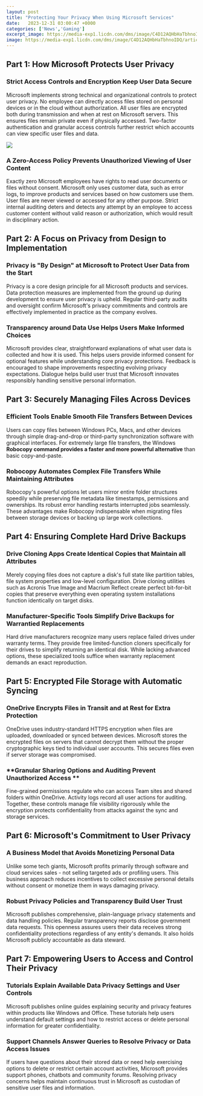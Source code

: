 ```yaml
---
layout: post
title: "Protecting Your Privacy When Using Microsoft Services"
date:   2023-12-31 03:00:47 +0000
categories: ['News','Gaming']
excerpt_image: https://media-exp1.licdn.com/dms/image/C4D12AQHbHaTbhnoIDQ/article-cover_image-shrink_720_1280/0/1610057789091?e=2147483647&amp;v=beta&amp;t=lSdaDphz6mA8pyN1aOgdCJELUpawSMMNYrjdNlREgTc
image: https://media-exp1.licdn.com/dms/image/C4D12AQHbHaTbhnoIDQ/article-cover_image-shrink_720_1280/0/1610057789091?e=2147483647&amp;v=beta&amp;t=lSdaDphz6mA8pyN1aOgdCJELUpawSMMNYrjdNlREgTc
---
```


## Part 1: How Microsoft Protects User Privacy
### **Strict Access Controls and Encryption Keep User Data Secure**
Microsoft implements strong technical and organizational controls to protect user privacy. No employee can directly access files stored on personal devices or in the cloud without authorization. All user files are encrypted both during transmission and when at rest on Microsoft servers. This ensures files remain private even if physically accessed. Two-factor authentication and granular access controls further restrict which accounts can view specific user files and data. 

![](https://media-exp1.licdn.com/dms/image/C4D12AQHbHaTbhnoIDQ/article-cover_image-shrink_720_1280/0/1610057789091?e=2147483647&amp;v=beta&amp;t=lSdaDphz6mA8pyN1aOgdCJELUpawSMMNYrjdNlREgTc)
### **A Zero-Access Policy Prevents Unauthorized Viewing of User Content** 
Exactly zero Microsoft employees have rights to read user documents or files without consent. Microsoft only uses customer data, such as error logs, to improve products and services based on how customers use them. User files are never viewed or accessed for any other purpose. Strict internal auditing deters and detects any attempt by an employee to access customer content without valid reason or authorization, which would result in disciplinary action.
## Part 2: A Focus on Privacy from Design to Implementation
### **Privacy is "By Design" at Microsoft to Protect User Data from the Start**
Privacy is a core design principle for all Microsoft products and services. Data protection measures are implemented from the ground up during development to ensure user privacy is upheld. Regular third-party audits and oversight confirm Microsoft's privacy commitments and controls are effectively implemented in practice as the company evolves.  
### **Transparency around Data Use Helps Users Make Informed Choices**  
Microsoft provides clear, straightforward explanations of what user data is collected and how it is used. This helps users provide informed consent for optional features while understanding core privacy protections. Feedback is encouraged to shape improvements respecting evolving privacy expectations. Dialogue helps build user trust that Microsoft innovates responsibly handling sensitive personal information.
## Part 3: Securely Managing Files Across Devices  
### **Efficient Tools Enable Smooth File Transfers Between Devices**
Users can copy files between Windows PCs, Macs, and other devices through simple drag-and-drop or third-party synchronization software with graphical interfaces. For extremely large file transfers, the Windows **Robocopy command provides a faster and more powerful alternative** than basic copy-and-paste. 
### **Robocopy Automates Complex File Transfers While Maintaining Attributes**  
Robocopy's powerful options let users mirror entire folder structures speedily while preserving file metadata like timestamps, permissions and ownerships. Its robust error handling restarts interrupted jobs seamlessly. These advantages make Robocopy indispensable when migrating files between storage devices or backing up large work collections.
## Part 4: Ensuring Complete Hard Drive Backups  
### **Drive Cloning Apps Create Identical Copies that Maintain all Attributes**
Merely copying files does not capture a disk's full state like partition tables, file system properties and low-level configuration. Drive cloning utilities such as Acronis True Image and Macrium Reflect create perfect bit-for-bit copies that preserve everything even operating system installations function identically on target disks. 
### **Manufacturer-Specific Tools Simplify Drive Backups for Warrantied Replacements**  
Hard drive manufacturers recognize many users replace failed drives under warranty terms. They provide free limited-function cloners specifically for their drives to simplify returning an identical disk. While lacking advanced options, these specialized tools suffice when warranty replacement demands an exact reproduction.
## Part 5: Encrypted File Storage with Automatic Syncing 
### **OneDrive Encrypts Files in Transit and at Rest for Extra Protection**
OneDrive uses industry-standard HTTPS encryption when files are uploaded, downloaded or synced between devices. Microsoft stores the encrypted files on servers that cannot decrypt them without the proper cryptographic keys tied to individual user accounts. This secures files even if server storage was compromised.
### **Granular Sharing Options and Auditing Prevent Unauthorized Access **  
Fine-grained permissions regulate who can access Team sites and shared folders within OneDrive. Activity logs record all user actions for auditing. Together, these controls manage file visibility rigorously while the encryption protects confidentiality from attacks against the sync and storage services.
## Part 6: Microsoft's Commitment to User Privacy
### **A Business Model that Avoids Monetizing Personal Data**  
Unlike some tech giants, Microsoft profits primarily through software and cloud services sales - not selling targeted ads or profiling users. This business approach reduces incentives to collect excessive personal details without consent or monetize them in ways damaging privacy.
### **Robust Privacy Policies and Transparency Build User Trust**   
Microsoft publishes comprehensive, plain-language privacy statements and data handling policies. Regular transparency reports disclose government data requests. This openness assures users their data receives strong confidentiality protections regardless of any entity's demands. It also holds Microsoft publicly accountable as data steward.
## Part 7: Empowering Users to Access and Control Their Privacy 
### **Tutorials Explain Available Data Privacy Settings and User Controls**
Microsoft publishes online guides explaining security and privacy features within products like Windows and Office. These tutorials help users understand default settings and how to restrict access or delete personal information for greater confidentiality.
### **Support Channels Answer Queries to Resolve Privacy or Data Access Issues** 
If users have questions about their stored data or need help exercising options to delete or restrict certain account activities, Microsoft provides support phones, chatbots and community forums. Resolving privacy concerns helps maintain continuous trust in Microsoft as custodian of sensitive user files and information.